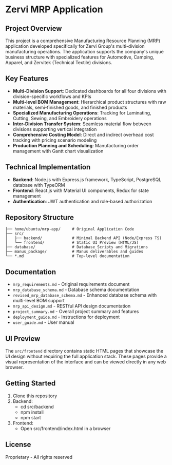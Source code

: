 # Zervi MRP Application

## Project Overview

This project is a comprehensive Manufacturing Resource Planning (MRP) application developed specifically for Zervi Group's multi-division manufacturing operations. The application supports the company's unique business structure with specialized features for Automotive, Camping, Apparel, and Zervitek (Technical Textile) divisions.

## Key Features

- **Multi-Division Support**: Dedicated dashboards for all four divisions with division-specific workflows and KPIs
- **Multi-level BOM Management**: Hierarchical product structures with raw materials, semi-finished goods, and finished products
- **Specialized Manufacturing Operations**: Tracking for Laminating, Cutting, Sewing, and Embroidery operations
- **Inter-Division Transfer System**: Seamless material flow between divisions supporting vertical integration
- **Comprehensive Costing Model**: Direct and indirect overhead cost tracking with pricing scenario modeling
- **Production Planning and Scheduling**: Manufacturing order management with Gantt chart visualization

## Technical Implementation

- **Backend**: Node.js with Express.js framework, TypeScript, PostgreSQL database with TypeORM
- **Frontend**: React.js with Material UI components, Redux for state management
- **Authentication**: JWT authentication and role-based authorization

## Repository Structure

```shell
├── home/ubuntu/mrp-app/     # Original Application Code
├── src/
│   ├── backend/             # Minimal Backend API (Node/Express TS)
│   └── frontend/            # Static UI Preview (HTML/JS)
├── database/                # Database Scripts and Migrations
├── manus_package/           # Manus deliverables and guides
└── *.md                     # Top-level documentation
```

## Documentation

- `mrp_requirements.md` - Original requirements document
- `mrp_database_schema.md` - Database schema documentation
- `revised_mrp_database_schema.md` - Enhanced database schema with multi-level BOM support
- `mrp_api_design.md` - RESTful API design documentation
- `project_summary.md` - Overall project summary and features
- `deployment_guide.md` - Instructions for deployment
- `user_guide.md` - User manual

## UI Preview

The `src/frontend` directory contains static HTML pages that showcase the UI design without requiring the full application stack. These pages provide a visual representation of the interface and can be viewed directly in any web browser.

## Getting Started

1. Clone this repository
2. Backend:
   - cd src/backend
   - npm install
   - npm start
3. Frontend:
   - Open src/frontend/index.html in a browser

## License

Proprietary - All rights reserved
